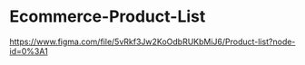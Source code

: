 # Ecommerce-Product-List
https://www.figma.com/file/5vRkf3Jw2KoOdbRUKbMiJ6/Product-list?node-id=0%3A1
